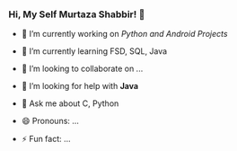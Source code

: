 ### Hi, My Self Murtaza Shabbir! 👋

<!--
**murtazashabbir53/murtazashabbir53** is a ✨ _special_ ✨ repository because its `README.md` (this file) appears on your GitHub profile.  

Here are some ideas to get you started: -->

- 🔭 I’m currently working on *Python and Android Projects*
- 🌱 I’m currently learning FSD, SQL, Java
- 👯 I’m looking to collaborate on ...
- 🤔 I’m looking for help with **Java** 
- 💬 Ask me about C, Python

- 😄 Pronouns: ...
- ⚡ Fun fact: ...

